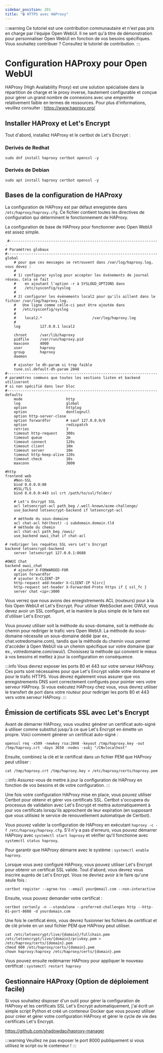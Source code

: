 ```yaml
---
sidebar_position: 201
title: "🔒 HTTPS avec HAProxy"
---
```


:::warning
Ce tutoriel est une contribution communautaire et n'est pas pris en charge par l'équipe Open WebUI. Il ne sert qu'à titre de démonstration pour personnaliser Open WebUI en fonction de vos besoins spécifiques. Vous souhaitez contribuer ? Consultez le tutoriel de contribution.
:::

# Configuration HAProxy pour Open WebUI

HAProxy (High Availability Proxy) est une solution spécialisée dans la répartition de charge et le proxy inverse, hautement configurable et conçue pour gérer un grand nombre de connexions avec une empreinte relativement faible en termes de ressources. Pour plus d'informations, veuillez consulter : https://www.haproxy.org/

## Installer HAProxy et Let's Encrypt

Tout d'abord, installez HAProxy et le certbot de Let's Encrypt :
### Derivés de Redhat
```sudo dnf install haproxy certbot openssl -y```
### Derivés de Debian
```sudo apt install haproxy certbot openssl -y```

## Bases de la configuration de HAProxy

La configuration de HAProxy est par défaut enregistrée dans ```/etc/haproxy/haproxy.cfg```. Ce fichier contient toutes les directives de configuration qui déterminent le fonctionnement de HAProxy.

La configuration de base de HAProxy pour fonctionner avec Open WebUI est assez simple.

```
 #---------------------------------------------------------------------
# Paramètres globaux
#---------------------------------------------------------------------
global
    # pour que ces messages se retrouvent dans /var/log/haproxy.log, vous devez :
    #
    # 1) configurer syslog pour accepter les événements de journal réseau. Cela se fait
    #    en ajoutant l'option -r à SYSLOGD_OPTIONS dans
    #    /etc/sysconfig/syslog
    #
    # 2) configurer les événements local2 pour qu'ils aillent dans le fichier /var/log/haproxy.log.
    #   Une ligne comme celle-ci peut être ajoutée dans
    #   /etc/sysconfig/syslog
    #
    #    local2.*                       /var/log/haproxy.log
    #
    log         127.0.0.1 local2

    chroot      /var/lib/haproxy
    pidfile     /var/run/haproxy.pid
    maxconn     4000
    user        haproxy
    group       haproxy
    daemon
	
	# ajuster le dh-param si trop faible
    tune.ssl.default-dh-param 2048
#---------------------------------------------------------------------
# paramètres communs que toutes les sections listen et backend utiliseront
# si non spécifié dans leur bloc
#---------------------------------------------------------------------
defaults
    mode                    http
    log                     global
    option                  httplog
    option                  dontlognull
    option http-server-close
    option forwardfor       # sauf 127.0.0.0/8
    option                  redispatch
    retries                 3
    timeout http-request    300s
    timeout queue           2m
    timeout connect         120s
    timeout client          10m
    timeout server          10m
    timeout http-keep-alive 120s
    timeout check           10s
    maxconn                 3000

#http
frontend web
	#Non-SSL
    bind 0.0.0.0:80
	#SSL/TLS
	bind 0.0.0.0:443 ssl crt /path/to/ssl/folder/

    # Let's Encrypt SSL
    acl letsencrypt-acl path_beg /.well-known/acme-challenge/
    use_backend letsencrypt-backend if letsencrypt-acl

	# méthode du sous-domaine
    acl chat-acl hdr(host) -i subdomain.domain.tld
    # méthode du chemin
    acl chat-acl path_beg /owui/
    use_backend owui_chat if chat-acl

# rediriger les requêtes SSL vers Let's Encrypt
backend letsencrypt-backend
    server letsencrypt 127.0.0.1:8688
    
#OWUI Chat
backend owui_chat
    # ajouter X-FORWARDED-FOR
    option forwardfor
    # ajouter X-CLIENT-IP
    http-request add-header X-CLIENT-IP %[src]
	http-request set-header X-Forwarded-Proto https if { ssl_fc }
    server chat <ip>:3000
```

Vous verrez que nous avons des enregistrements ACL (routeurs) pour à la fois Open WebUI et Let's Encrypt. Pour utiliser WebSocket avec OWUI, vous devez avoir un SSL configuré, et la manière la plus simple de le faire est d'utiliser Let's Encrypt.

Vous pouvez utiliser soit la méthode du sous-domaine, soit la méthode du chemin pour rediriger le trafic vers Open WebUI. La méthode du sous-domaine nécessite un sous-domaine dédié (par ex., chat.votredomaine.com), tandis que la méthode du chemin vous permet d'accéder à Open WebUI via un chemin spécifique sur votre domaine (par ex., votredomaine.com/owui/). Choisissez la méthode qui convient le mieux à vos besoins et mettez à jour la configuration en conséquence.

:::info
Vous devrez exposer les ports 80 et 443 sur votre serveur HAProxy. Ces ports sont nécessaires pour que Let's Encrypt valide votre domaine et pour le trafic HTTPS. Vous devrez également vous assurer que vos enregistrements DNS sont correctement configurés pour pointer vers votre serveur HAProxy. Si vous exécutez HAProxy chez vous, vous devrez utiliser le transfert de port dans votre routeur pour rediriger les ports 80 et 443 vers votre serveur HAProxy.
:::

## Émission de certificats SSL avec Let's Encrypt

Avant de démarrer HAProxy, vous voudrez générer un certificat auto-signé à utiliser comme substitut jusqu'à ce que Let's Encrypt en émette un propre. Voici comment générer un certificat auto-signé :

```
openssl req -x509 -newkey rsa:2048 -keyout /tmp/haproxy.key -out /tmp/haproxy.crt -days 3650 -nodes -subj "/CN=localhost"
```

Ensuite, combinez la clé et le certificat dans un fichier PEM que HAProxy peut utiliser :

```cat /tmp/haproxy.crt /tmp/haproxy.key > /etc/haproxy/certs/haproxy.pem```

:::info
Assurez-vous de mettre à jour la configuration de HAProxy en fonction de vos besoins et de votre configuration.
:::

Une fois votre configuration HAProxy mise en place, vous pouvez utiliser Certbot pour obtenir et gérer vos certificats SSL. Certbot s'occupera du processus de validation avec Let's Encrypt et mettra automatiquement à jour vos certificats lorsqu'ils approchent de leur expiration (en supposant que vous utilisiez le service de renouvellement automatique de Certbot).

Vous pouvez valider la configuration de HAProxy en exécutant `haproxy -c -f /etc/haproxy/haproxy.cfg`. S'il n'y a pas d'erreurs, vous pouvez démarrer HAProxy avec `systemctl start haproxy` et vérifier qu'il fonctionne avec `systemctl status haproxy`.

Pour garantir que HAProxy démarre avec le système : `systemctl enable haproxy`.

Lorsque vous avez configuré HAProxy, vous pouvez utiliser Let's Encrypt pour obtenir un certificat SSL valide.
Tout d'abord, vous devrez vous inscrire auprès de Let's Encrypt. Vous ne devriez avoir à le faire qu'une seule fois :

`certbot register --agree-tos --email your@email.com --non-interactive`

Ensuite, vous pouvez demander votre certificat :

```
certbot certonly -n --standalone --preferred-challenges http --http-01-port-8688 -d yourdomain.com
```

Une fois le certificat émis, vous devrez fusionner les fichiers de certificat et de clé privée en un seul fichier PEM que HAProxy peut utiliser.

```
cat /etc/letsencrypt/live/{domain}/fullchain.pem /etc/letsencrypt/live/{domain}/privkey.pem > /etc/haproxy/certs/{domain}.pem
chmod 600 /etc/haproxy/certs/{domain}.pem
chown haproxy:haproxy /etc/haproxy/certs/{domain}.pem
```
Vous pouvez ensuite redémarrer HAProxy pour appliquer le nouveau certificat :
`systemctl restart haproxy`

## Gestionnaire HAProxy (Option de déploiement facile)

Si vous souhaitez disposer d'un outil pour gérer la configuration de HAProxy et les certificats SSL Let's Encrypt automatiquement, j'ai écrit un simple script Python et créé un conteneur Docker que vous pouvez utiliser pour créer et gérer votre configuration HAProxy et gérer le cycle de vie des certificats Let's Encrypt.

https://github.com/shadowdao/haproxy-manager

:::warning
Veuillez ne pas exposer le port 8000 publiquement si vous utilisez le script ou le conteneur !
:::